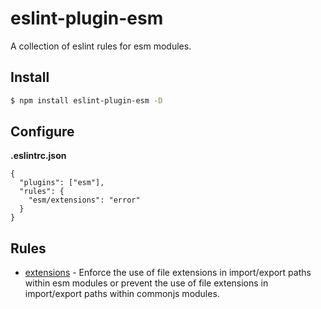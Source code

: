 # eslint-plugin-esm

A collection of eslint rules for esm modules.

## Install

```bash
$ npm install eslint-plugin-esm -D
```

## Configure

**.eslintrc.json**

```
{
  "plugins": ["esm"],
  "rules": {
    "esm/extensions": "error"
  }
}
```

## Rules

- [extensions](docs/rules/extensions.md) - Enforce the use of file extensions in import/export paths within esm modules or prevent the use of file extensions in import/export paths within commonjs modules.
